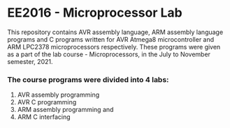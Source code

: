 # EE2016 - Microprocessor Lab
This repository contains AVR assembly language, ARM assembly language programs and C programs written for AVR Atmega8 microcontroller and ARM LPC2378 microprocessors respectively. These programs were given as a part of the lab course - Microprocessors, in the July to November semester, 2021.

### The course programs were divided into 4 labs:
1. AVR assembly programming
2. AVR C programming 
3. ARM assembly programming and
4. ARM C interfacing
